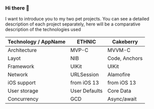 ### Hi there 👋

I want to introduce you to my two pet projects. You can see a detailed description of each project separately, here will be a comparative description of the technologies used

| Technology / AppName        | ETHNIC        | Cakeberry     | 
| ---                         | ------------- | ------------- |
|  Architecture               | MVP-C         | MVVM-C        |
|  Layot                      | NIB           | Code, Anchors |
|  Framework                  | UIKit         | UIKit         |
|  Network                    | URLSession    | Alamofire     |
|  iOS support                | from iOS 13   | from iOS 13   |
|  User storage               | User Defaults | Core Data     |
|  Concurrency                | GCD           | Async/await   |




<!--
**ZheDre1N/ZheDre1N** is a ✨ _special_ ✨ repository because its `README.md` (this file) appears on your GitHub profile.

Here are some ideas to get you started:

- 🔭 I’m currently working on ...
- 🌱 I’m currently learning ...
- 👯 I’m looking to collaborate on ...
- 🤔 I’m looking for help with ...
- 💬 Ask me about ...
- 📫 How to reach me: ...
- 😄 Pronouns: ...
- ⚡ Fun fact: ...
-->
